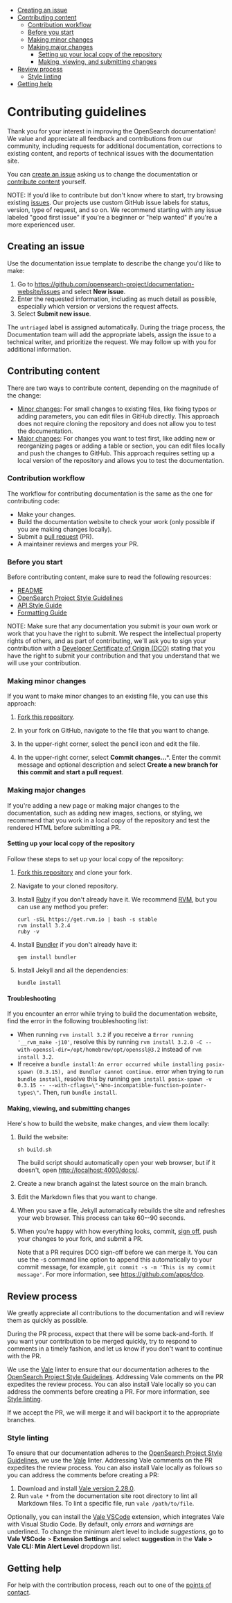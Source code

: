 - [Creating an issue](#creating-an-issue)
- [Contributing content](#contributing-content)
   - [Contribution workflow](#contribution-workflow)
   - [Before you start](#before-you-start)
   - [Making minor changes](#making-minor-changes)
   - [Making major changes](#making-major-changes)
      - [Setting up your local copy of the repository](#setting-up-your-local-copy-of-the-repository)
      - [Making, viewing, and submitting changes](#making-viewing-and-submitting-changes)
- [Review process](#review-process)
   - [Style linting](#style-linting)
- [Getting help](#getting-help)

# Contributing guidelines

Thank you for your interest in improving the OpenSearch documentation! We value and appreciate all feedback and contributions from our community, including requests for additional documentation, corrections to existing content, and reports of technical issues with the documentation site. 

You can [create an issue](#creating-an-issue) asking us to change the documentation or [contribute content](#contributing-content) yourself.

NOTE: If you’d like to contribute but don't know where to start, try browsing existing [issues](https://github.com/opensearch-project/documentation-website/issues). Our projects use custom GitHub issue labels for status, version, type of request, and so on. We recommend starting with any issue labeled "good first issue" if you're a beginner or "help wanted" if you're a more experienced user. 

## Creating an issue

Use the documentation issue template to describe the change you'd like to make:

1. Go to https://github.com/opensearch-project/documentation-website/issues and select **New issue**.
1. Enter the requested information, including as much detail as possible, especially which version or versions the request affects.
1. Select **Submit new issue**. 

The `untriaged` label is assigned automatically. During the triage process, the Documentation team will add the appropriate labels, assign the issue to a technical writer, and prioritize the request. We may follow up with you for additional information. 

## Contributing content

There are two ways to contribute content, depending on the magnitude of the change:

- [Minor changes](#making-minor-changes): For small changes to existing files, like fixing typos or adding parameters, you can edit files in GitHub directly. This approach does not require cloning the repository and does not allow you to test the documentation.
- [Major changes](#making-major-changes): For changes you want to test first, like adding new or reorganizing pages or adding a table or section, you can edit files locally and push the changes to GitHub. This approach requires setting up a local version of the repository and allows you to test the documentation.

### Contribution workflow

The workflow for contributing documentation is the same as the one for contributing code:

- Make your changes.
- Build the documentation website to check your work (only possible if you are making changes locally).
- Submit a [pull request](https://github.com/opensearch-project/documentation-website/pulls) (PR).
- A maintainer reviews and merges your PR.

### Before you start

Before contributing content, make sure to read the following resources:
- [README](README.md)
- [OpenSearch Project Style Guidelines](STYLE_GUIDE.md)
- [API Style Guide](API_STYLE_GUIDE.md)
- [Formatting Guide](FORMATTING_GUIDE.md) 

NOTE: Make sure that any documentation you submit is your own work or work that you have the right to submit. We respect the intellectual property rights of others, and as part of contributing, we'll ask you to sign your contribution with a [Developer Certificate of Origin (DCO)](https://github.com/opensearch-project/.github/blob/main/CONTRIBUTING.md#developer-certificate-of-origin) stating that you have the right to submit your contribution and that you understand that we will use your contribution. 

### Making minor changes

If you want to make minor changes to an existing file, you can use this approach:

1. [Fork this repository](https://docs.github.com/en/get-started/quickstart/fork-a-repo).

1. In your fork on GitHub, navigate to the file that you want to change.

1. In the upper-right corner, select the pencil icon and edit the file.

1. In the upper-right corner, select **Commit changes...***. Enter the commit message and optional description and select **Create a new branch for this commit and start a pull request**.

### Making major changes

If you're adding a new page or making major changes to the documentation, such as adding new images, sections, or styling, we recommend that you work in a local copy of the repository and test the rendered HTML before submitting a PR. 

#### Setting up your local copy of the repository

Follow these steps to set up your local copy of the repository:

1. [Fork this repository](https://docs.github.com/en/get-started/quickstart/fork-a-repo) and clone your fork.

1. Navigate to your cloned repository.

1. Install [Ruby](https://www.ruby-lang.org/en/) if you don't already have it. We recommend [RVM](https://rvm.io/), but you can use any method you prefer:

   ```
   curl -sSL https://get.rvm.io | bash -s stable
   rvm install 3.2.4
   ruby -v
   ```

1. Install [Bundler](https://bundler.io/) if you don't already have it:

   ```
   gem install bundler
   ```

1. Install Jekyll and all the dependencies:

   ```
   bundle install
   ```

#### Troubleshooting

If you encounter an error while trying to build the documentation website, find the error in the following troubleshooting list: 

- When running `rvm install 3.2` if you receive a `Error running '__rvm_make -j10'`, resolve this by running `rvm install 3.2.0 -C --with-openssl-dir=/opt/homebrew/opt/openssl@3.2` instead of `rvm install 3.2`.
- If receive a `bundle install`: `An error occurred while installing posix-spawn (0.3.15), and Bundler cannot continue.` error when trying to run `bundle install`, resolve this by running `gem install posix-spawn -v 0.3.15 -- --with-cflags=\"-Wno-incompatible-function-pointer-types\"`. Then, run `bundle install`.
 


#### Making, viewing, and submitting changes 

Here's how to build the website, make changes, and view them locally:

1. Build the website:

   ```
   sh build.sh    
   ```

   The build script should automatically open your web browser, but if it doesn't, open [http://localhost:4000/docs/](http://localhost:4000/docs/).

1. Create a new branch against the latest source on the main branch. 

1. Edit the Markdown files that you want to change.

1. When you save a file, Jekyll automatically rebuilds the site and refreshes your web browser. This process can take 60--90 seconds.

1. When you're happy with how everything looks, commit, [sign off](https://github.com/src-d/guide/blob/9171d013c648236c39faabcad8598be3c0cf8f56/developer-community/fix-DCO.md#how-to-prevent-missing-sign-offs-in-the-future), push your changes to your fork, and submit a PR.

    Note that a PR requires DCO sign-off before we can merge it. You can use the -s command line option to append this automatically to your commit message, for example, `git commit -s -m 'This is my commit message'`. For more information, see https://github.com/apps/dco.

## Review process

We greatly appreciate all contributions to the documentation and will review them as quickly as possible. 

During the PR process, expect that there will be some back-and-forth. If you want your contribution to be merged quickly, try to respond to comments in a timely fashion, and let us know if you don't want to continue with the PR. 

We use the [Vale](https://github.com/errata-ai/vale) linter to ensure that our documentation adheres to the [OpenSearch Project Style Guidelines](STYLE_GUIDE.md). Addressing Vale comments on the PR expedites the review process. You can also install Vale locally so you can address the comments before creating a PR. For more information, see [Style linting](#style-linting).

If we accept the PR, we will merge it and will backport it to the appropriate branches.

### Style linting

To ensure that our documentation adheres to the [OpenSearch Project Style Guidelines](STYLE_GUIDE.md), we use the [Vale](https://github.com/errata-ai/vale) linter. Addressing Vale comments on the PR expedites the review process. You can also install Vale locally as follows so you can address the comments before creating a PR:

1. Download and install [Vale version 2.28.0](https://github.com/errata-ai/vale/releases/tag/v2.28.0).
2. Run `vale *` from the documentation site root directory to lint all Markdown files. To lint a specific file, run `vale /path/to/file`.

Optionally, you can install the [Vale VSCode](https://github.com/chrischinchilla/vale-vscode) extension, which integrates Vale with Visual Studio Code. By default, only _errors_ and _warnings_ are underlined. To change the minimum alert level to include _suggestions_, go to **Vale VSCode** > **Extension Settings** and select **suggestion** in the **Vale > Vale CLI: Min Alert Level** dropdown list. 

## Getting help

For help with the contribution process, reach out to one of the [points of contact](README.md#points-of-contact).
